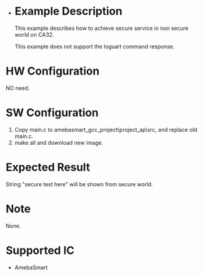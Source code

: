 - # Example Description

  This example describes how to achieve secure service in non secure world on CA32.

  This example does not support the loguart command response.

# HW Configuration

  NO need.

  # SW Configuration

  1. Copy main.c to amebasmart_gcc_project\project_ap\src, and replace old main.c.
  2. make all and download new image.

  # Expected Result

  String "secure test here" will be shown from secure world.

  # Note

  None.

  # Supported IC

  * AmebaSmart